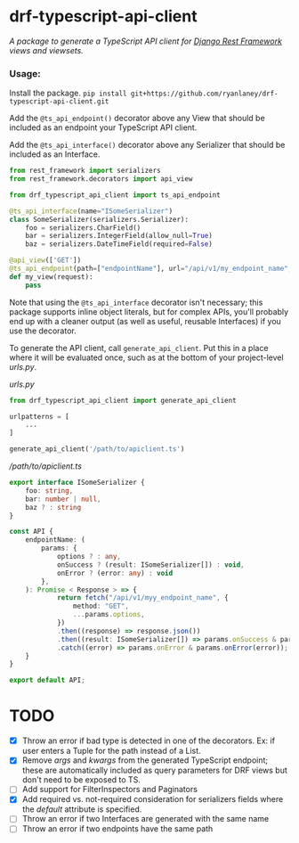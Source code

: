 # drf-typescript-api-client

_A package to generate a TypeScript API client for [Django Rest Framework](https://www.django-rest-framework.org/) views and viewsets._

### Usage:

Install the package.
`pip install git+https://github.com/ryanlaney/drf-typescript-api-client.git`

Add the `@ts_api_endpoint()` decorator above any View that should be included as an endpoint your TypeScript API client.

Add the `@ts_api_interface()` decorator above any Serializer that should be included as an Interface.

```python
from rest_framework import serializers
from rest_framework.decorators import api_view

from drf_typescript_api_client import ts_api_endpoint

@ts_api_interface(name="ISomeSerializer")
class SomeSerializer(serializers.Serializer):
    foo = serializers.CharField()
    bar = serializers.IntegerField(allow_null=True)
    baz = serializers.DateTimeField(required=False)

@api_view(['GET'])
@ts_api_endpoint(path=["endpointName"], url="/api/v1/my_endpoint_name", query_serializer=None, body_serializer=None, response_serializer=SomeSerializer(many=True))
def my_view(request):
    pass
```

Note that using the `@ts_api_interface` decorator isn't necessary; this package supports inline object literals, but for complex APIs, you'll probably end up with a cleaner output (as well as useful, reusable Interfaces) if you use the decorator.

To generate the API client, call `generate_api_client`. Put this in a place where it will be evaluated once, such as at the bottom of your project-level _urls.py_.

_urls.py_

```python
from drf_typescript_api_client import generate_api_client

urlpatterns = [
    ...
]

generate_api_client('/path/to/apiclient.ts')
```

_/path/to/apiclient.ts_

```typescript
export interface ISomeSerializer {
    foo: string,
    bar: number | null,
    baz ? : string
}

const API {
    endpointName: (
        params: {
            options ? : any,
            onSuccess ? (result: ISomeSerializer[]) : void,
            onError ? (error: any) : void
        },
    ): Promise < Response > => {
            return fetch("/api/v1/myy_endpoint_name", {
                method: "GET",
                ...params.options,
            })
            .then((response) => response.json())
            .then((result: ISomeSerializer[]) => params.onSuccess & params.onSuccess(result))
            .catch((error) => params.onError & params.onError(error));
    }
}

export default API;
```

# TODO

- [x] Throw an error if bad type is detected in one of the decorators. Ex: if user enters a Tuple for the path instead of a List.
- [x] Remove _args_ and _kwargs_ from the generated TypeScript endpoint; these are automatically included as query parameters for DRF
views but don't need to be exposed to TS.
- [ ] Add support for FilterInspectors and Paginators
- [x] Add required vs. not-required consideration for serializers fields where the _default_ attribute is specified.
- [ ] Throw an error if two Interfaces are generated with the same name
- [ ] Throw an error if two endpoints have the same path
